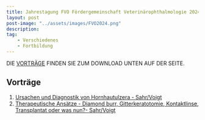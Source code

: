 ```yaml
---
title: Jahrestagung FVO Fördergemeinschaft Veterinärophthalmologie 2024 - Seminarvorträge Das Hornhautulkus von A (Abrasio corneae) bis Z (Ziliarspasmus)- Dr. Susanne Voigt und Dr. Sabine Sahr
layout: post
post-image: "../assets/images/FVO2024.png"
description: 
tag:
    - Verschiedenes
    - Fortbildung
---
```



DIE [VORTRÄGE](#vorträge) FINDEN SIE ZUM DOWNLOAD UNTEN AUF DER SEITE.

<!--excerpt-->


## Vorträge

1. [Ursachen und Diagnostik von Hornhautulzera - Sahr/Voigt](../assets/misc/2024/FVO24-Hornhaulcus-Diagnostik-Ursachen.pdf)
2. [Therapeutische Ansätze - Diamond burr, Gitterkeratotomie, Kontaktlinse, Transplantat oder was nun?- Sahr/Voigt](../assets/misc/2024/FVO24-Hornhautulcus-Therapie.pdf)




